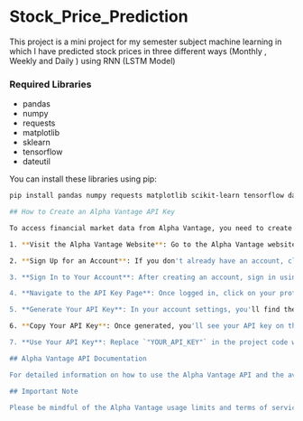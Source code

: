 # Stock_Price_Prediction
This project is a mini project for my semester subject machine learning in which I have predicted stock prices in three different ways (Monthly , Weekly and Daily ) using RNN (LSTM Model) 

### Required Libraries

- pandas
- numpy
- requests
- matplotlib
- sklearn
- tensorflow
- dateutil

You can install these libraries using pip:

```bash
pip install pandas numpy requests matplotlib scikit-learn tensorflow dateutil

## How to Create an Alpha Vantage API Key

To access financial market data from Alpha Vantage, you need to create an API key. Follow these steps to obtain your API key:

1. **Visit the Alpha Vantage Website**: Go to the Alpha Vantage website at [https://www.alphavantage.co/](https://www.alphavantage.co/).

2. **Sign Up for an Account**: If you don't already have an account, click on "Sign Up" and provide the required information to create an account.

3. **Sign In to Your Account**: After creating an account, sign in using your credentials.

4. **Navigate to the API Key Page**: Once logged in, click on your profile icon at the top right corner of the page. From the dropdown menu, select "My Account."

5. **Generate Your API Key**: In your account settings, you'll find the option to "Create API Key." Click on it, and Alpha Vantage will generate an API key for you.

6. **Copy Your API Key**: Once generated, you'll see your API key on the screen. Copy this key and keep it secure.

7. **Use Your API Key**: Replace `"YOUR_API_KEY"` in the project code with your actual Alpha Vantage API key to access financial market data.

## Alpha Vantage API Documentation

For detailed information on how to use the Alpha Vantage API and the available endpoints, refer to the official Alpha Vantage API documentation at [https://www.alphavantage.co/documentation/](https://www.alphavantage.co/documentation/). The documentation provides examples and explanations of API requests, response formats, and more.

## Important Note

Please be mindful of the Alpha Vantage usage limits and terms of service while using the API. Different API plans have different usage limits, so make sure to review the terms to avoid any disruptions in accessing data.
